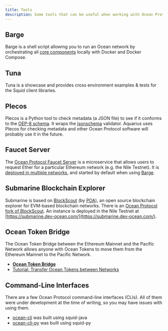 ```yaml
---
title: Tools
description: Some tools that can be useful when working with Ocean Protocol.
---
```


## Barge

Barge is a shell script allowing you to run an Ocean network by orchestrating all [core components](/components) locally with Docker and Docker Compose.

<repo name="barge"></repo>

## Tuna

Tuna is a showcase and provides cross environment examples & tests for the Squid client libraries.

<repo name="tuna"></repo>

## Plecos

Plecos is a Python tool to check metadata (a JSON file) to see if it conforms to the [OEP-8 schema](https://github.com/oceanprotocol/OEPs/tree/master/8). It wraps the [jsonschema](https://github.com/Julian/jsonschema) validator. Aquarius uses Plecos for checking metadata and other Ocean Protocol software will probably use it in the future.

<repo name="plecos"></repo>

## Faucet Server

The [Ocean Protocol Faucet Server](https://github.com/oceanprotocol/faucet) is a microservice that allows users to request Ether for a particular Ethereum network (e.g. the Nile Testnet). It is [deployed in multiple networks](/tutorials/get-ether-and-ocean-tokens/#get-ether), and started by default when using [Barge](#barge).

<repo name="faucet"></repo>

## Submarine Blockchain Explorer

Submarine is based on [BlockScout](https://github.com/poanetwork/blockscout) (by [POA](https://poa.network/)), an open source blockchain explorer for EVM-based blockchain networks.
There is an [Ocean Protocol fork of BlockScout](https://github.com/oceanprotocol/blockscout). An instance is deployed in the Nile Testnet at [https://submarine.dev-ocean.com/](https://submarine.dev-ocean.com/).

<repo name="blockscout"></repo>

## Ocean Token Bridge

The Ocean Token Bridge between the Ethereum Mainnet and the Pacific Network allows anyone with Ocean Tokens to move them from the Ethereum Mainnet to the Pacific Network.

- [**Ocean Token Bridge**](https://bridge.oceanprotocol.com)
- [Tutorial: Transfer Ocean Tokens between Networks](/tutorials/token-bridge/)

<repo name="token-bridge-ui"></repo>

## Command-Line Interfaces

There are a few Ocean Protocol command-line interfaces (CLIs). All of them were under development at the time of writing, so you may have issues with using them.

- [ocean-cli](https://github.com/bigchaindb-gmbh/ocean-cli) was built using squid-java
- [ocean-cli-py](https://github.com/bigchaindb-gmbh/ocean-cli-py) was built using squid-py
